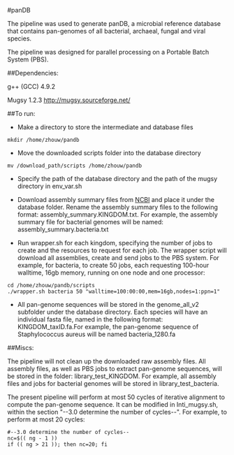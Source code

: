 #panDB

The pipeline was used to generate panDB, a microbial reference database that contains pan-genomes of all bacterial, archaeal, fungal and viral species.

The pipeline was designed for parallel processing on a Portable Batch System (PBS).

##Dependencies:

g++ (GCC) 4.9.2

Mugsy 1.2.3 http://mugsy.sourceforge.net/

##To run:

* Make a directory to store the intermediate and database files
```
mkdir /home/zhouw/pandb
```

* Move the downloaded scripts folder into the database directory
```
mv /download_path/scripts /home/zhouw/pandb
```

* Specify the path of the database directory and the path of the mugsy directory in env_var.sh

* Download assembly summary files from [NCBI](https://www.ncbi.nlm.nih.gov/genome/doc/ftpfaq/#asmsumfiles) and place it under the database folder. Rename the assembly summary files to the following format: assembly_summary.KINGDOM.txt. For example, the assembly summary file for bacterial genomes will be named: assembly_summary.bacteria.txt

* Run wrapper.sh for each kingdom, specifying the number of jobs to create and the resources to request for each job. The wrapper script will download all assemblies, create and send jobs to the PBS system. For example, for bacteria, to create 50 jobs, each requesting 100-hour walltime, 16gb memory, running on one node and one processor:
```
cd /home/zhouw/pandb/scripts
./wrapper.sh bacteria 50 "walltime=100:00:00,mem=16gb,nodes=1:ppn=1"
```

* All pan-genome sequences will be stored in the genome_all_v2 subfolder under the database directory. Each species will have an individual fasta file, named in the following format: KINGDOM_taxID.fa.For example, the pan-genome sequence of Staphylococcus aureus will be named bacteria_1280.fa

##Miscs:

The pipeline will not clean up the downloaded raw assembly files. All assembly files, as well as PBS jobs to extract pan-genome sequences, will be stored in the folder: library_test_KINGDOM. For example, all assembly files and jobs for bacterial genomes will be stored in library_test_bacteria.

The present pipeline will perform at most 50 cycles of iterative alignment to compute the pan-genome sequence. It can be modified in Inti_mugsy.sh, within the section "--3.0 determine the number of cycles--". For example, to perform at most 20 cycles:
```
#--3.0 determine the number of cycles--
nc=$(( ng - 1 ))
if (( ng > 21 )); then nc=20; fi
```
